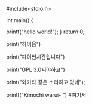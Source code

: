 #include<stdio.h>

int main()
{

printf("hello world!");
}
return 0;

print("하이욤")

print("파이썬시간입니다")

print("GPL 3.0써야하고")

print("와카타 같은 소리하고 있네");

printf("Kimochi warui- ")
#여기서 
